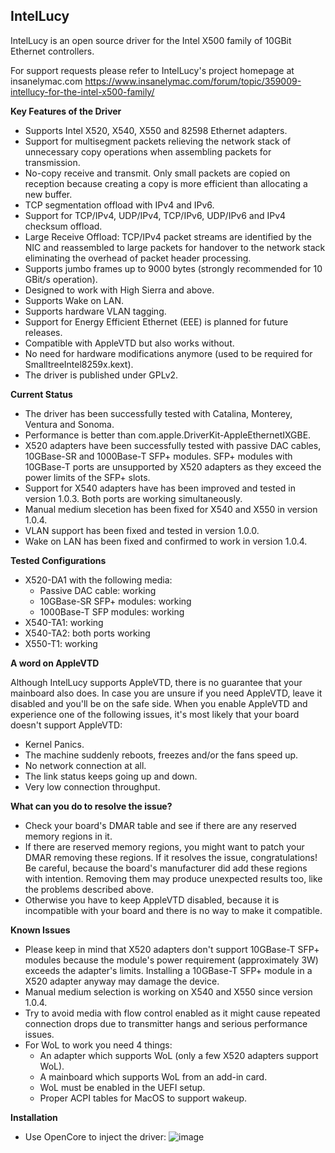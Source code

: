 ## IntelLucy
IntelLucy is an open source driver for the Intel X500 family of 10GBit Ethernet controllers.

For support requests please refer to IntelLucy's project homepage at insanelymac.com
https://www.insanelymac.com/forum/topic/359009-intellucy-for-the-intel-x500-family/

**Key Features of the Driver**
- Supports Intel X520, X540, X550 and 82598 Ethernet adapters.
- Support for multisegment packets relieving the network stack of unnecessary copy operations when assembling packets for transmission.
- No-copy receive and transmit. Only small packets are copied on reception because creating a copy is more efficient than allocating a new buffer.
- TCP segmentation offload with IPv4 and IPv6.
- Support for TCP/IPv4, UDP/IPv4, TCP/IPv6, UDP/IPv6 and IPv4 checksum offload.
- Large Receive Offload: TCP/IPv4 packet streams are identified by the NIC and reassembled to large packets for handover to the network stack eliminating the overhead of packet header processing.
- Supports jumbo frames up to 9000 bytes (strongly recommended for 10 GBit/s operation).
- Designed to work with High Sierra and above.
- Supports Wake on LAN.
- Supports hardware VLAN tagging.
- Support for Energy Efficient Ethernet (EEE) is planned for future releases.
- Compatible with AppleVTD but also works without.
- No need for hardware modifications anymore (used to be required for SmalltreeIntel8259x.kext). 
- The driver is published under GPLv2.
 
**Current Status**
- The driver has been successfully tested with Catalina, Monterey, Ventura and Sonoma.
- Performance is better than com.apple.DriverKit-AppleEthernetIXGBE.
- X520 adapters have been successfully tested with passive DAC cables, 10GBase-SR and 1000Base-T SFP+ modules. SFP+ modules with 10GBase-T ports are unsupported by X520 adapters as they exceed the power limits of the SFP+ slots.
- Support for X540 adapters have has been improved and tested in version 1.0.3. Both ports are working simultaneously.
- Manual medium slecetion has been fixed for X540 and X550 in version 1.0.4.
- VLAN support has been fixed and tested in version 1.0.0.
- Wake on LAN has been fixed and confirmed to work in version 1.0.4.

**Tested Configurations**
- X520-DA1 with the following media:
  - Passive DAC cable: working
  - 10GBase-SR SFP+ modules: working
  - 1000Base-T SFP modules: working
- X540-TA1: working
- X540-TA2: both ports working
- X550-T1: working

**A word on AppleVTD**

Although IntelLucy supports AppleVTD, there is no guarantee that your mainboard also does. In case you are unsure if you need AppleVTD, leave it disabled and you'll be on the safe side. When you enable AppleVTD and experience one of the following issues, it's most likely that your board doesn't support AppleVTD:

- Kernel Panics.
- The machine suddenly reboots, freezes and/or the fans speed up.
- No network connection at all.
- The link status keeps going up and down.
- Very low connection throughput.

**What can you do to resolve the issue?**
- Check your board's DMAR table and see if there are any reserved memory regions in it.
- If there are reserved memory regions, you might want to patch your DMAR removing these regions. If it resolves the issue, congratulations! Be careful, because the board's manufacturer did add these regions with intention. Removing them may produce unexpected results too, like the problems described above.
- Otherwise you have to keep AppleVTD disabled, because it is incompatible with your board and there is no way to make it compatible.

**Known Issues**
- Please keep in mind that X520 adapters don't support 10GBase-T SFP+ modules because the module's power requirement (approximately 3W) exceeds the adapter's limits. Installing a 10GBase-T SFP+ module in a X520 adapter anyway may damage the device.
- Manual medium selection is working on X540 and X550 since version 1.0.4.
- Try to avoid media with flow control enabled as it might cause repeated connection drops due to transmitter hangs and serious performance issues.
- For WoL to work you need 4 things:
  - An adapter which supports WoL (only a few X520 adapters support WoL).
  - A mainboard which supports WoL from an add-in card.
  - WoL must be enabled in the UEFI setup.
  - Proper ACPI tables for MacOS to support wakeup.
    
**Installation**
- Use OpenCore to inject the driver:
![image](https://github.com/Mieze/IntelLucy/assets/4229650/247aec7d-200b-450f-b745-fb84b0de273f)
